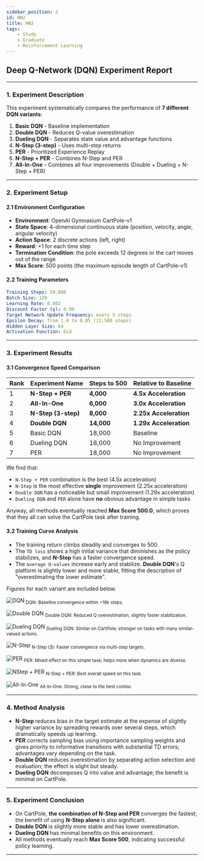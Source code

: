 ```yaml
---
sidebar_position: 2
id: HW2
title: HW2
tags:
    - Study
    - Graduate
    - Reinforcement Learning
---
```


## Deep Q-Network (DQN) Experiment Report

---

### 1. Experiment Description

This experiment systematically compares the performance of **7 different DQN variants**:

1. **Basic DQN** - Baseline implementation
2. **Double DQN** - Reduces Q-value overestimation
3. **Dueling DQN** - Separates state value and advantage functions
4. **N-Step (3-step)** - Uses multi-step returns
5. **PER** - Prioritized Experience Replay
6. **N-Step + PER** - Combines N-Step and PER
7. **All-In-One** - Combines all four improvements (Double + Dueling + N-Step + PER)

---

### 2. Experiment Setup

#### 2.1 Environment Configuration

- **Environment**: OpenAI Gymnasium CartPole-v1
- **State Space**: 4-dimensional continuous state (position, velocity, angle, angular velocity)
- **Action Space**: 2 discrete actions (left, right)
- **Reward**: +1 for each time step
- **Termination Condition**: the pole exceeds 12 degrees or the cart moves out of the range
- **Max Score**: 500 points (the maximum episode length of CartPole-v1)

#### 2.2 Training Parameters

```yaml
Training Steps: 50,000
Batch Size: 128
Learning Rate: 0.002
Discount Factor (γ): 0.99
Target Network Update Frequency: every 3 steps
Epsilon Decay: from 1.0 to 0.05 (12,500 steps)
Hidden Layer Size: 64
Activation Function: ELU
```

---

### 3. Experiment Results

#### 3.1 Convergence Speed Comparison

| Rank | Experiment Name     | Steps to 500 | Relative to Baseline   |
| ---- | ------------------- | ------------ | ---------------------- |
| 1    | **N-Step + PER**    | **4,000**    | **4.5x Acceleration**  |
| 2    | **All-In-One**      | **6,000**    | **3.0x Acceleration**  |
| 3    | **N-Step (3-step)** | **8,000**    | **2.25x Acceleration** |
| 4    | **Double DQN**      | **14,000**   | **1.29x Acceleration** |
| 5    | Basic DQN           | 18,000       | Baseline               |
| 6    | Dueling DQN         | 18,000       | No Improvement         |
| 7    | PER                 | 18,000       | No Improvement         |

We find that:

- `N-Step + PER` combination is the best (4.5x acceleration)
- `N-Step` is the most effective **single** improvement (2.25x acceleration)
- `Double DQN` has a noticeable but small improvement (1.29x acceleration)
- `Dueling DQN` and `PER` alone have **no** obvious advantage in simple tasks

Anyway, all methods eventually reached **Max Score 500.0**, which proves that they all can solve the CartPole task after training.

#### 3.2 Training Curve Analysis

- The training return climbs steadily and converges to 500.
- The `TD loss` shows a high initial variance that diminishes as the policy stabilizes, and **N-Step** has a faster convergence speed.
- The `average Q-values` increase early and stabilize. **Double DQN**'s Q platform is slightly lower and more stable, fitting the description of "overestimating the lower estimate".

Figures for each variant are included below.

![DQN](https://jcqn.oss-cn-beijing.aliyuncs.com/img_blog/5100DRL/DQN.png)
<sub>DQN: Baseline convergence within ~18k steps.</sub>

![Double DQN](https://jcqn.oss-cn-beijing.aliyuncs.com/img_blog/5100DRL/Double%20DQN.png)
<sub>Double DQN: Reduced Q overestimation, slightly faster stabilization.</sub>

![Dueling DQN](https://jcqn.oss-cn-beijing.aliyuncs.com/img_blog/5100DRL/Dueling%20DQN.png)
<sub>Dueling DQN: Similar on CartPole; stronger on tasks with many similar-valued actions.</sub>

![N-Step](https://jcqn.oss-cn-beijing.aliyuncs.com/img_blog/5100DRL/N-Step.png)
<sub>N-Step (3): Faster convergence via multi-step targets.</sub>

![PER](https://jcqn.oss-cn-beijing.aliyuncs.com/img_blog/5100DRL/PER.png)
<sub>PER: Mixed effect on this simple task; helps more when dynamics are diverse.</sub>

![NStep + PER](https://jcqn.oss-cn-beijing.aliyuncs.com/img_blog/5100DRL/N-Step+PER.png)
<sub>N-Step + PER: Best overall speed on this task.</sub>

![All-In-One](https://jcqn.oss-cn-beijing.aliyuncs.com/img_blog/5100DRL/All-in-one.png)
<sub>All-In-One: Strong, close to the best combo.</sub>

---

### 4. Method Analysis

- **N-Step** reduces bias in the target estimate at the expense of slightly higher variance by spreading rewards over several steps, which dramatically speeds up learning.
- **PER** corrects sampling bias using importance sampling weights and gives priority to informative transitions with substantial TD errors; advantages vary depending on the task.
- **Double DQN** reduces overestimation by separating action selection and evaluation; the effect is slight but steady.
- **Dueling DQN** decomposes Q into value and advantage; the benefit is minimal on CartPole.

---

### 5. Experiment Conclusion

- On CartPole, **the combination of N-Step and PER** converges the fastest; the benefit of using **N-Step alone** is also significant.
- **Double DQN** is slightly more stable and has lower overestimation.
- **Dueling DQN** has minimal benefits on this environment.
- All methods eventually reach **Max Score 500**, indicating successful policy learning.

---
